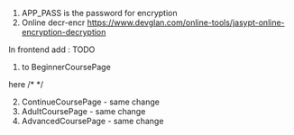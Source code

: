 1. APP_PASS is the password for encryption
2. Online decr-encr
https://www.devglan.com/online-tools/jasypt-online-encryption-decryption


In frontend add <Contact/>:
TODO

1. to BeginnerCoursePage
 <div className='Home'>
                        <CourseHeader className="Course-Header" selectedCourse={this.state.selectedCourse}/>
                        <Course
                            classNameValue={`${this.state.selectedCourse === 'beginner' ? 'gallery-courses active' : 'gallery'}`}
                            imgSrc={beginner}
                            desc1="Курс НАЧИНАЮЩИЕ (дети) "
                            desc2="6-13 лет"
                            courseName="'НАЧИНАЮЩИЕ'"
                            selectedCourse="beginner"
                            lessons={this.state.lessons}
                            description= {BEGINNER_DESCRIPTION}
                            // onClicked={this.imageBeginnerClick}
                        />
                     here  /* <Contact/>*/
                    </div>
                    <div style={{position: "relative", margin: " 5% auto", alignItems: "center"}}>
                        <Footer />
                    </div>
                    
2. ContinueCoursePage - same change
3. AdultCoursePage - same change
4. AdvancedCoursePage - same change
